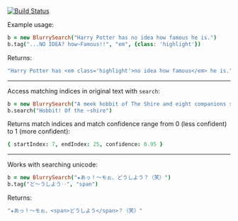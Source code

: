[![Build Status](https://secure.travis-ci.org/6/blurry_search.coffee.png?branch=master)](http://travis-ci.org/6/blurry_search.coffee)

Example usage:
```coffeescript
b = new BlurrySearch("Harry Potter has no idea how famous he is.")
b.tag("...NO IDEA? how~Famous!!", "em", {class: 'highlight'})
```

Returns:
```coffeescript
"Harry Potter has <em class='highlight'>no idea how famous</em> he is."
```
---
Access matching indices in original text with `search`:
```coffeescript
b = new BlurrySearch("A meek hobbit of The Shire and eight companions set out")
b.search("Hobbit! Of the ~shire")
```

Returns match indices and match confidence range from 0 (less confident) to 1 (more confident):
```coffeescript
{ startIndex: 7, endIndex: 25, confidence: 0.95 }
```
---
Works with searching unicode:
```coffeescript
b = new BlurrySearch("★あっ！〜モぉ、どうしよう？（笑）")
b.tag("ど〜うしよう‥", "span")
```

Returns:
```coffeescript
"★あっ！〜モぉ、<span>どうしよう</span>？（笑）"
```
